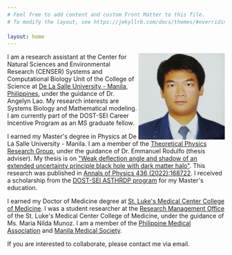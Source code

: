 ```yaml
---
# Feel free to add content and custom Front Matter to this file.
# To modify the layout, see https://jekyllrb.com/docs/themes/#overriding-theme-defaults

layout: home
---
```

<img src='/assets/profile.jpg' width='200' height='200' align='right' /> I am a research assistant at the Center for Natural Sciences and Environmental Research (CENSER) Systems and Computational Biology Unit of the College of Science at [De La Salle University - Manila, Philippines](https://www.dlsu.edu.ph/), under the guidance of Dr. Angelyn Lao. My research interests are Systems Biology and Mathematical modeling. I am currently part of the DOST-SEI Career Incentive Program as an MS graduate fellow.

I earned my Master's degree in Physics at De La Salle University - Manila. I am a member of the [Theoretical Physics Research Group](https://www.dlsu.edu.ph/colleges/cos/departments/physics/tprg/), under the guidance of Dr. Emmanuel Rodulfo (thesis adviser). My thesis is on ["Weak deflection angle and shadow of an extended uncertainty principle black hole with dark matter halo"](https://animorepository.dlsu.edu.ph/etdm_physics/2/). This research was published in [Annals of Physics 436 (2022):168722](https://www.sciencedirect.com/science/article/pii/S0003491621003225). I received a scholarship from the [DOST-SEI ASTHRDP program](https://www.sei.dost.gov.ph/index.php/10-pap/papscholarships/66-accelerated-s-t-human-resource-development-program) for my Master's education.

I earned my Doctor of Medicine degree at [St. Luke's Medical Center College of Medicine](https://slmc-cm.edu.ph/). I was a student researcher at the [Research Management Office](https://www.facebook.com/researchmanagementoffice) of the St. Luke's Medical Center College of Medicine, under the guidance of Ms. Maria Nilda Munoz. I am a member of the [Philippine Medical Association](https://www.philippinemedicalassociation.org/) and [Manila Medical Society](https://www.facebook.com/manilamedsoc/).

If you are interested to collaborate, please contact me via email.
